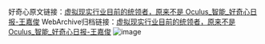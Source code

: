 好奇心原文链接：[虚拟现实行业目前的统领者，原来不是 Oculus_智能_好奇心日报-王嘉俊](https://www.qdaily.com/articles/7651.html)
WebArchive归档链接：[虚拟现实行业目前的统领者，原来不是 Oculus_智能_好奇心日报-王嘉俊](http://web.archive.org/web/20190623172547/https://www.qdaily.com/articles/7651.html)
![image](http://ww3.sinaimg.cn/large/007d5XDply1g3wnydpslij30u02kutwk)